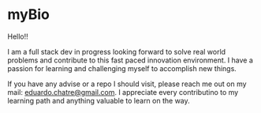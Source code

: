 # myBio

Hello!! 

I am a full stack dev in progress looking forward to solve real world problems and contribute to this fast paced innovation environment. I have a passion for learning and challenging myself to accomplish new things. 

If you have any advise or a repo I should visit, please reach me out on my mail: eduardo.chatre@gmail.com. I appreciate every contributino to my learning path and anything valuable to learn on the way. 
